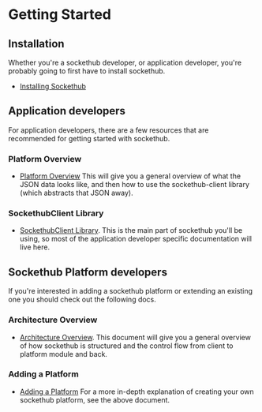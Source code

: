 # Getting Started

## Installation

Whether you're a sockethub developer, or application developer, you're probably
going to first have to install sockethub.

* [Installing Sockethub](https://github.com/sockethub/sockethub/blob/master/doc/install.md)


## Application developers

For application developers, there are a few resources that are recommended for
getting started with sockethub.


### Platform Overview

* [Platform Overview](platform_overview)
    This will give you a general overview of what the JSON data looks like,
    and then how to use the sockethub-client library (which abstracts that JSON
    away).

### SockethubClient Library

* [SockethubClient Library](https://github.com/sockethub/sockethub-client).
    This is the main part of sockethub you'll be using, so most of the
    application developer specific documentation will live here.



## Sockethub Platform developers

If you're interested in adding a sockethub platform or extending an existing one
you should check out the following docs.

### Architecture Overview

* [Architecture Overview](architecture_overview.md).
    This document will give you a general overview of how sockethub is
    structured and the control flow from client to platform module and back.

### Adding a Platform

* [Adding a Platform](adding_a_platform.md])
    For a more in-depth explanation of creating your own sockethub platform,
    see the above document.